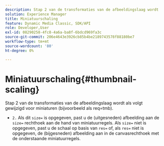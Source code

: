 ```yaml
---
description: Stap 2 van de transformaties van de afbeeldingslaag wordt als volgt gewijzigd voor miniaturen (bijvoorbeeld als req=tmb).
solution: Experience Manager
title: Miniatuurschaling
feature: Dynamic Media Classic, SDK/API
role: Developer,User
exl-id: 08290258-4fc8-4a6a-ba8f-6bdcd969fa3c
source-git-commit: 206e4643e3926cb85b4be2189743578f88180be7
workflow-type: tm+mt
source-wordcount: '80'
ht-degree: 0%

---
```


# Miniatuurschaling{#thumbnail-scaling}

Stap 2 van de transformaties van de afbeeldingslaag wordt als volgt gewijzigd voor miniaturen (bijvoorbeeld als req=tmb).

* `2.` Als dit  `size=` is opgegeven, past u de (uitgesneden) afbeelding aan de  `size=` rechthoek aan de hand van miniatuurregels. Als `size=` niet is opgegeven, past u de schaal op basis van `res=` of, als `res=` niet is opgegeven, de (bijgesneden) afbeelding aan in de canvasrechthoek met de onderstaande miniatuurregels.
